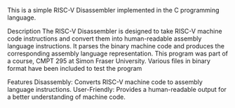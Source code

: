 This is a simple RISC-V Disassembler implemented in the C programming language.

Description The RISC-V Disassembler is designed to take RISC-V machine code instructions and convert them into human-readable assembly language instructions. It parses the binary machine code and produces the corresponding assembly language representation. This program was part of a course, CMPT 295 at Simon Fraser University. Various files in binary format have been included to test the program

Features Disassembly: Converts RISC-V machine code to assembly language instructions. User-Friendly: Provides a human-readable output for a better understanding of machine code.
